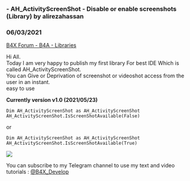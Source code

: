 ###  - AH_ActivityScreenShot - Disable or enable screenshots (Library) by alirezahassan
### 06/03/2021
[B4X Forum - B4A - Libraries](https://www.b4x.com/android/forum/threads/130344/)

Hi All.  
Today I am very happy to publish my first library For best IDE Which is called AH\_ActivityScreenShot.  
You can Give or Deprivation of screenshot or videoshot access from the user in an instant.  
easy to use  
  
**Currently version v1.0 (2021/05/23)**  
  

```B4X
Dim AH_ActivityScreenShot as AH_ActivityScreenShot  
AH_ActivityScreenShot.IsScreenShotAvailable(False)
```

  
or  

```B4X
Dim AH_ActivityScreenShot as AH_ActivityScreenShot  
AH_ActivityScreenShot.IsScreenShotAvailable(True)
```

  
  
![](https://www.b4x.com/android/forum/attachments/112648)  
  
You can subscribe to my Telegram channel to use my text and video tutorials : [@B4X\_Develop](https://t.me/B4X_Develop)